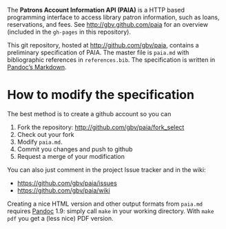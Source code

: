 The **Patrons Account Information API (PAIA)** is a HTTP based programming
interface to access library patron information, such as loans, reservations,
and fees. See http://gbv.github.com/paia for an overview (included in the
`gh-pages` in this repository).

This git repository, hosted at http://github.com/gbv/paia, contains a
preliminary specification of PAIA. The master file is `paia.md` with
bibliographic references in `references.bib`. The specification is written in
[Pandoc’s
Markdown](http://johnmacfarlane.net/pandoc/demo/example9/pandocs-markdown.html).

# How to modify the specification

The best method is to create a github account so you can

1. Fork the repository: <http://github.com/gbv/paia/fork_select>
2. Check out your fork
3. Modify `paia.md`.
4. Commit you changes and push to github
5. Request a merge of your modification

You can also just comment in the project Issue tracker and in the wiki:

* https://github.com/gbv/paia/issues
* https://github.com/gbv/paia/wiki

Creating a nice HTML version and other output formats from `paia.md` requires
[Pandoc](http://johnmacfarlane.net/pandoc/) 1.9: simply call `make` in your
working directory. With `make pdf` you get a (less nice) PDF version.

